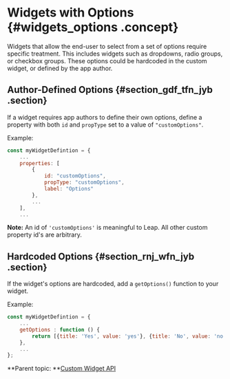 # Widgets with Options {#widgets_options .concept}

Widgets that allow the end-user to select from a set of options require specific treatment. This includes widgets such as dropdowns, radio groups, or checkbox groups. These options could be hardcoded in the custom widget, or defined by the app author.

## Author-Defined Options {#section_gdf_tfn_jyb .section}

If a widget requires app authors to define their own options, define a property with both `id` and `propType` set to a value of `"customOptions"`.

Example:

```javascript
const myWidgetDefintion = {
    ...
    properties: [
        {
            id: "customOptions",
            propType: "customOptions",
            label: "Options"
        },
        ...
    ],
    ...
```

**Note:** An id of `'customOptions'` is meaningful to Leap. All other custom property id's are arbitrary.

## Hardcoded Options {#section_rnj_wfn_jyb .section}

If the widget's options are hardcoded, add a `getOptions()` function to your widget.

Example:

```javascript
const myWidgetDefintion = {
    ...
    getOptions : function () {
	    return [{title: 'Yes', value: 'yes'}, {title: 'No', value: 'no'}];
    },
    ...
};
```

**Parent topic: **[Custom Widget API](customwidgetapi_landing.md)

